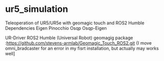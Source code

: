 # ur5_simulation
Teleoperation of UR5/UR5e with geomagic touch and ROS2 Humble
Dependencies
Eigen
Pinocchio
Osqp
Osqp-Eigen

UR-Driver ROS2 Humble (Universal Robot)
geomagig package :https://github.com/stevens-armlab/Geomagic_Touch_ROS2.git {I move omni_bradcaster for an error in my fisrt installation, but actually may works well]

